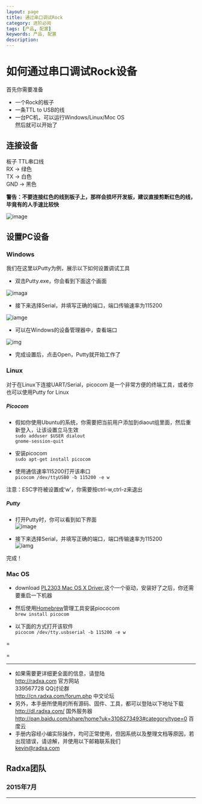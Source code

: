 ```yaml
---
layout: page
title: 通过串口调试Rock
category: 进阶必阅
tags: [产品, 配置]
keywords: 产品, 配置
description:
---
```


# 如何通过串口调试Rock设备  

首先你需要准备  
* 一个Rock的板子 
* 一条TTL to USB的线  
* 一台PC机，可以运行Windows/Linux/Moc OS  
然后就可以开始了  

##  连接设备  

板子		TTL串口线  
RX	->	绿色  
TX	->	白色  
GND	->	黑色  

**警告：不要连接红色的线到板子上，那样会损坏开发板，建议直接剪断红色的线，毕竟有的人手速比较快**  

![image](http://radxa.com/mw/images/c/c5/Serial_cable_use.jpg)  

## 设置PC设备  

### Windows  

我们在这里以Putty为例，展示以下如何设置调试工具  

* 双击Putty.exe，你会看到下面这个画面  

![imaga](http://radxa.com/mw/images/d/da/Serial_debug_0.png)  

* 接下来选择Serial，并填写正确的端口，端口传输速率为115200  

![iamge](http://radxa.com/mw/images/9/90/Serial_debug_2.png)  

* 可以在Windows的设备管理器中，查看端口  

![img](http://radxa.com/mw/images/7/78/Serial_debug_1.png)  

* 完成设置后，点击Open，Putty就开始工作了  

### Linux  

对于在Linux下连接UART/Serial，picocom 是一个非常方便的终端工具，或者你也可以使用Putty for Linux  

##### Picocom  

* 假如你使用Ubuntu的系统，你需要把当前用户添加到diaout组里面，然后重新登入，让该设置立马生效  
	`sudo adduser $USER dialout`  
	`gnome-session-quit`  

* 安装picocom  
	`sudo apt-get install picocom`  

* 使用通信速率115200打开该串口  
	`picocom /dev/ttyUSB0 -b 115200 -e w`  

注意：ESC字符被设置成‘w’，你需要按ctrl-w,ctrl-z来退出  

##### Putty  

* 打开Putty时，你可以看到如下界面  
	![image](http://radxa.com/mw/images/1/13/Serial_debug_linux_0.png)  

* 接下来选择Serial，并填写正确的端口，端口传输速率为115200  
	![iamg](http://radxa.com/mw/images/c/cb/Serial_debug_linux_1.png)  

完成！  

### Mac OS  

* download [ PL2303 Mac OS X Driver](http://www.prolific.com.tw/US/ShowProduct.aspx?p_id=229&pcid=41),这个一个驱动，安装好了之后，你还需要重启一下机器  

* 然后使用[Homebrew](http://brew.sh/)管理工具安装piococom  
	`brew install picocom`  

* 以下面的方式打开该软件  
	`picocom /dev/tty.usbserial -b 115200 -e w`  


=

=


--------------------------------------------------------------------
* 如果需要更详细更全面的信息，请登陆  
	http://radxa.com  						官方网站  
	339567728         						QQ讨论群  
	http://cn.radxa.com/forum.php					中文论坛  
* 另外，本手册所使用的所有源码、固件、工具，都可以登陆以下地址下载  
	http://dl.radxa.com/                             	      国外服务器  
	http://pan.baidu.com/share/home?uk=3108273493#category/type=0	 百度云  
* 手册内容经小编实际操作，均可正常使用，但因系统以及整理文档等原因，若出现错误，请谅解，并使用以下邮箱联系我们  
	kevin@radxa.com  

## Radxa团队  

### 2015年7月  
--------------------------------------------------------------------
